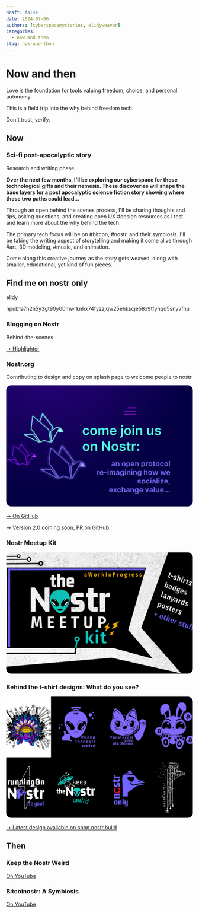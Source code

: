 ```yaml
---
draft: false 
date: 2024-07-06 
authors: [cyberspacemysteries, elidyweaver]
categories:
  - now and then
slug: now-and-then
---
```


# Now and then

Love is the foundation for tools valuing freedom, choice, and personal autonomy.

This is a field trip into the why behind freedom tech.

Don't trust, verify.

<!-- excerpt ends before this -->

## Now

### Sci-fi post-apocalyptic story

Research and writing phase. 

**Over the next few months, I’ll be exploring our cyberspace for those technological gifts and their nemesis. These discoveries will shape the base layers for a post apocalyptic science fiction story showing where those two paths could lead…** 


Through an open behind the scenes process, I'll be sharing thoughts and tips, asking questions, and creating open UX #design resources as I test and learn more about the why behind the tech.

The primary tech focus will be on #bitcon, #nostr, and their symbiosis. I'll be taking the writing aspect of storytelling and making it come alive through #art, 3D modeling, #music, and animation.

Come along this creative journey as the story gets weaved, along with smaller, educational, yet kind of fun pieces.

## Find me on nostr only

elidy

npub1a7n2h5y3gt90y00mwrknhx74fyzzjqw25ehkscje58x9tfyhqd5snyvfnu




### Blogging on Nostr

Behind-the-scenes

<a href="https://highlighter.com/npub1a7n2h5y3gt90y00mwrknhx74fyzzjqw25ehkscje58x9tfyhqd5snyvfnu" target="_blank">&#8594; Highlighter</a>

### Nostr.org

Contributing to design and copy on splash page to welcome people to nostr

<a href="https://nostr.org" alt="nostr dot org website" target="_blank"><img src="../assets/images/now-and-then/nostr-org-website.png" alt="nostr dot org website"></a>

<a href="https://github.com/lnbits/nostr.org" target="_blank">&#8594; On GitHub</a>

<a href="https://github.com/lnbits/nostr.org/pull/15" alt="version 2.0 of nostr dot org, PR on GitHub" target="_blank">&#8594; Version 2.0 coming soon, PR on GitHub</a>

### Nostr Meetup Kit

<a href="../freedom-tech-meetup/nostr/index.html" alt="nostr meetup kit: set of graphics for organizing your own meetup"><img src="../assets/images/now-and-then/nostr-meetup-kit.png" alt="Nostr Meetup Kit"></a>

### Behind the t-shirt designs: What do you see?

<a href="https://highlighter.com/npub1a7n2h5y3gt90y00mwrknhx74fyzzjqw25ehkscje58x9tfyhqd5snyvfnu/1712544461032" alt="nostr t-shirt designs" target="_blank"><img src="../assets/images/now-and-then/nostr-tshirt-designs.png" alt="Behind the t-shirt design."></a>

<a href="https://shop.nostr.build/products/nostriga-24-tshirt-elidy" target="_blank">&#8594; Latest design available on shop.nostr.build</a>


## Then

### Keep the Nostr Weird

<a href="https://youtu.be/0m4EGMpm29o" alt="Nostrasia Keep the Nostr Weird" target="_blank">On YouTube</a>


### Bitcoinostr: A Symbiosis 

<a href="https://youtu.be/BZL58Uor3GQ" alt="Nostrasia Keep the Nostr Weird" target="_blank">On YouTube</a>






